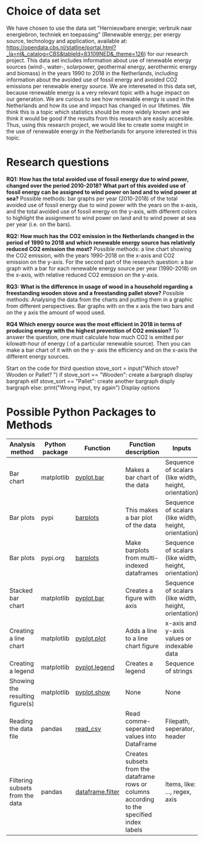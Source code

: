 # Choice of data set
We have chosen to use the data set "Hernieuwbare energie; verbruik naar energiebron, techniek en toepassing" (Renewable energy; per energy source, technology and application, available at: https://opendata.cbs.nl/statline/portal.html?_la=nl&_catalog=CBS&tableId=83109NED&_theme=126)
for our research project. This data set includes information about use of renewable energy sources (wind-, water-, solarpower, geothermal energy, aerothermic energy and biomass) in the years 1990 to 2018 in the Netherlands,
including information about the avoided use of fossil energy and avoided CO2 emissions per renewable energy source. 
We are intereseted in this data set, because renewable energy is a very relevant topic with a huge impact on our generation. 
We are curious to see how renewable energy is used in the Netherlands and how its use and impact has changed in our lifetimes.
We think this is a topic which statistics should be more widely known and we think it would be good if the results from this research are easily accesible.
Thus, using this research project, we would like to create some insight in the use of renewable energy in the Netherlands for anyone interested in this topic.



# Research questions

**RQ1: How has the total avoided use of fossil energy due to wind power, changed over the period 2010-2018? 
What part of this avoided use of fossil energy can be assigned to wind power on land and to wind power at sea?** 
Possible methods: bar graphs per year (2010-2018) of the total avoided use of fossil energy due to wind power with the years on the x-axis, 
and the total avoided use of fossil energy on the y-axis, with different colors to highlight the assignment to wind power on land and to wind power at sea per year (i.e. on the bars).

**RQ2: How much has the CO2 emission in the Netherlands changed in the period of 1990 to 2018 and which renewable energy source has relatively reduced CO2 emission the most?** 
Possible methods: a line chart showing the CO2 emission, with the years 1990-2018 on the x-axis and CO2 emission on the y-axis. For the second part of the research question:
a bar graph with a bar for each renewable energy source per year (1990-2018) on the x-axis, with relative reduced CO2 emission on the y-axis. 

**RQ3: What is the difference in usage of wood in a household regarding a freestanding wooden stove and a freestanding pallet stove?**
Possible methods: Analysing the data from the charts and putting them in a graphic from different perspectives. Bar graphs with on the x axis the two bars and on the y axis the amount of wood used.

**RQ4 Which energy source was the most efficient in 2018 in terms of producing energy with the highest prevention of CO2 emission?** 
To answer the question, one must calculate how much CO2 is emitted per kilowatt-hour of energy ( of a particular renewable source).
Then you can make a bar chart of it with on the y- axis the efficiency and on the x-axis the different energy sources. 


Start on the code for third question
stove_sort = input("Which stove? Wooden or Pallet? ")
if stove_sort == "Wooden":
    create a bargraph
    display bargraph
elif stove_sort == "Pallet":
    create another bargraph
    disply bargraph
else:
    print("Wrong input, try again")
Display options
# Possible Python Packages to Methods

| Analysis method | Python package | Function | Function description | Inputs | Outputs |
| ------ | ------ | ------ | ------ | ------ | ------ | 
| Bar chart | matplotlib | [pyplot.bar](https://matplotlib.org/3.1.1/api/_as_gen/matplotlib.pyplot.bar.html) | Makes a bar chart of the data | Sequence of scalars (like width, height, orientation) | BarContainer |
| Bar plots | pypi | [barplots](https://pypi.org/project/barplots/) | This makes a bar plot of the data | Sequence of scalars (like width, height, orientation) | BarContainer |
| Bar plots | pypi.org | [barplots](https://pypi.org/project/barplots/) | Make barplots from multi-indexed dataframes | Sequence of scalars (like width, height, orientation) | A bar plot |
| Stacked bar chart | matplotlib | [pyplot.bar](https://matplotlib.org/3.1.1/gallery/lines_bars_and_markers/bar_stacked.html) | Creates a figure with axis | Sequence of scalars (like width, height, orientation) | A figure with axis to which bars can be added |
| Creating a line chart | matplotlib | [pyplot.plot](https://matplotlib.org/3.1.1/api/_as_gen/matplotlib.pyplot.plot.html) | Adds a line to a line chart figure | x-axis and y-axis values or indexable data | A list of Line2D objects|
| Creating a legend | matplotlib | [pyplot.legend](https://matplotlib.org/3.1.1/api/_as_gen/matplotlib.pyplot.legend.html) | Creates a legend | Sequence of strings | A legend |
| Showing the resulting figure(s) | matplotlib | [pyplot.show](https://matplotlib.org/3.1.1/api/_as_gen/matplotlib.pyplot.show.html) | None | None |
| Reading the data file | pandas | [read_csv](https://pandas.pydata.org/pandas-docs/stable/reference/api/pandas.read_csv.html) | Read comme-seperated values into DataFrame | Filepath, seperator, header | DataFrame |
| Filtering subsets from the data | pandas | [dataframe.filter](https://pandas.pydata.org/pandas-docs/stable/reference/api/pandas.DataFrame.filter.html) | Creates subsets from the dataframe rows or columns according to the specified index labels | Items, like: ..., regex, axis | Same type as input ||


